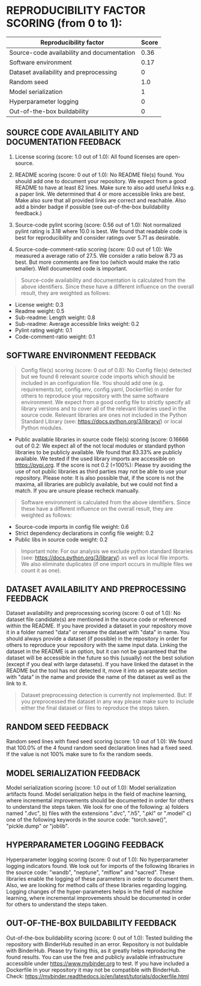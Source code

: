 # REPRODUCIBILITY FACTOR SCORING (from 0 to 1): 

| Reproducibility factor | Score |
| ----------- | ----------- |
| Source-code availability and documentation |  0.36 |
| Software environment |  0.17 |
| Dataset availability and preprocessing |  0 |
| Random seed |  1.0 |
| Model serialization |  1 |
| Hyperparameter logging |  0 |
| Out-of-the-box buildability |  0 |


## SOURCE CODE AVAILABILITY AND DOCUMENTATION FEEDBACK

1. License scoring (score: 1.0 out of 1.0): All found licenses are open-source.

2. README scoring (score: 0 out of 1.0): No README file(s) found. You should add one to document your repository. We expect from a good README to have at least 82 lines. Make sure to also add useful links e.g. a paper link. We determined that 4 or more accessible links are best. Make also sure that all provided links are correct and reachable. Also add a binder badge if possible (see out-of-the-box buildability feedback.)

3. Source-code pylint scoring (score: 0.56 out of 1.0): Not normalized pylint rating is 3.18 where 10.0 is best. We found that readable code is best for reproducibility and consider ratings over 5.71 as desirable.

4. Source-code-comment-ratio scoring (score: 0.0 out of 1.0): We measured a average ratio of 27.5. We consider a ratio below 8.73 as best. But more comments are fine too (which would make the ratio smaller). Well documented code is important.

> Source-code availability and documentation is calculated from the above identifiers. Since these have a different influence on the overall result, they are weighted as follows:

- License weight: 0.3
- Readme weight: 0.5
- Sub-readme: Length weight: 0.8
- Sub-readme: Average accessible links weight: 0.2
- Pylint rating weight: 0.1
- Code-comment-ratio weight: 0.1


## SOFTWARE ENVIRONMENT FEEDBACK

> Config file(s) scoring (score: 0 out of 0.8): No Config file(s) detected but we found 6 relevant source code imports which should be included in an configuration file. You should add one (e.g. requirements.txt, config.env, config.yaml, Dockerfile) in order for others to reproduce your repository with the same software environment. We expect from a good config file to strictly specify all library versions and to cover all of the relevant libraries used in the source code. Relevant libraries are ones not included in the Python Standard Library (see: https://docs.python.org/3/library/) or local Python modules.

- Public available libraries in source code file(s) scoring (score: 0.16666 out of 0.2: We expect all of the not local modules or standard python libraries to be publicly available. We found that 83.33% are publicly available. We tested if the used library imports are accessible on https://pypi.org. If the score is not 0.2 (=100%): Please try avoiding the use of not public libraries as third parties may not be able to use your repository. Please note: It is also possible that, if the score is not the maxima, all libraries are publicly available, but we could not find a match. If you are unsure please recheck manually.

> Software environment is calculated from the above identifiers. Since these have a different influence on the overall result, they are weighted as follows:
- Source-code imports in config file weight: 0.6
- Strict dependency declarations in config file weight: 0.2
- Public libs in source code weight: 0.2

> Important note: For our analysis we exclude python standard libraries (see: https://docs.python.org/3/library/) as well as local file imports. We also eliminate duplicates (if one import occurs in multiple files we count it as one).


## DATASET AVAILABILITY AND PREPROCESSING FEEDBACK

Dataset availability and preprocessing scoring (score: 0 out of 1.0): No dataset file candidate(s) are mentioned in the source code or referenced within the README. If you have provided a dataset in your repository move it in a folder named "data" or rename the dataset with "data" in name. You should always provide a dataset (if possible) in the repository in order for others to reproduce your repository with the same input data. Linking the dataset in the README is an option, but it can not be guaranteed that the dataset will be accessible in the future so this (usually) not the best solution (except if you deal with large datasets). If you have linked the dataset in the README but the tool has not detected it, move it into an separate section with "data" in the name and provide the name of the dataset as well as the link to it.

> Dataset preprocessing detection is currently not implemented. But: If you preprocessed the dataset in any way please make sure to include either the final dataset or files to reproduce the steps taken.


## RANDOM SEED FEEDBACK

Random seed lines with fixed seed scoring (score: 1.0 out of 1.0): We found that 100.0% of the 4 found random seed declaration lines had a fixed seed. If the value is not 100% make sure to fix the random seeds.


## MODEL SERIALIZATION FEEDBACK

Model serialization scoring (score: 1.0 out of 1.0): Model serialization artifacts found. Model serialization helps in the field of machine learning, where incremental improvements should be documented in order for others to understand the steps taken. We look for one of the following: a) folders named ".dvc", b) files with the extensions ".dvc", ".h5", ".pkl" or ".model" c) one of the following keywords in the source code: "torch.save()", "pickle.dump" or "joblib".


## HYPERPARAMETER LOGGING FEEDBACK

Hyperparameter logging scoring (score: 0 out of 1.0): No hyperparameter logging indicators found. We look out for imports of the following libraries in the source code: "wandb", "neptune", "mlflow" and "sacred". These libraries enable the logging of these parameters in order to document them. Also, we are looking for method calls of these libraries regarding logging. Logging changes of the hyper-parameters helps in the field of machine learning, where incremental improvements should be documented in order for others to understand the steps taken.


## OUT-OF-THE-BOX BUILDABILITY FEEDBACK

Out-of-the-box buildability scoring (score: 0 out of 1.0): Tested building the repository with BinderHub resulted in an error. Repository is not buildable with BinderHub. Please try fixing this, as it greatly helps reproducing the found results. You can use the free and publicly available infrastructure accessible under https://www.mybinder.org to test. If you have included a Dockerfile in your repository it may not be compatible with BinderHub. Check: https://mybinder.readthedocs.io/en/latest/tutorials/dockerfile.html
